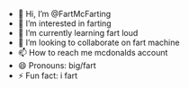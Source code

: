 - 👋 Hi, I’m @FartMcFarting
- 👀 I’m interested in farting
- 🌱 I’m currently learning fart loud
- 💞️ I’m looking to collaborate on fart machine
- 📫 How to reach me mcdonalds account
- 😄 Pronouns: big/fart
- ⚡ Fun fact: i fart

<!---
FartMcFarting/FartMcFarting is a ✨ special ✨ repository because its `README.md` (this file) appears on your GitHub profile.
You can click the Preview link to take a look at your changes.
--->
